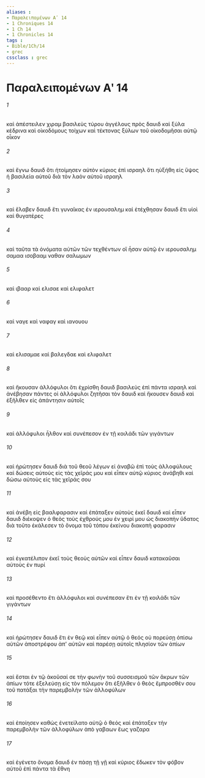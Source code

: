 ```yaml
---
aliases : 
- Παραλειπομένων Αʹ 14
- 1 Chroniques 14
- 1 Ch 14
- 1 Chronicles 14
tags : 
- Bible/1Ch/14
- grec
cssclass : grec
---
```


# Παραλειπομένων Αʹ 14

###### 1
καὶ ἀπέστειλεν χιραμ βασιλεὺς τύρου ἀγγέλους πρὸς δαυιδ καὶ ξύλα κέδρινα καὶ οἰκοδόμους τοίχων καὶ τέκτονας ξύλων τοῦ οἰκοδομῆσαι αὐτῷ οἶκον
###### 2
καὶ ἔγνω δαυιδ ὅτι ἡτοίμησεν αὐτὸν κύριος ἐπὶ ισραηλ ὅτι ηὐξήθη εἰς ὕψος ἡ βασιλεία αὐτοῦ διὰ τὸν λαὸν αὐτοῦ ισραηλ
###### 3
καὶ ἔλαβεν δαυιδ ἔτι γυναῖκας ἐν ιερουσαλημ καὶ ἐτέχθησαν δαυιδ ἔτι υἱοὶ καὶ θυγατέρες
###### 4
καὶ ταῦτα τὰ ὀνόματα αὐτῶν τῶν τεχθέντων οἳ ἦσαν αὐτῷ ἐν ιερουσαλημ σαμαα ισοβααμ ναθαν σαλωμων
###### 5
καὶ ιβααρ καὶ ελισαε καὶ ελιφαλετ
###### 6
καὶ ναγε καὶ ναφαγ καὶ ιανουου
###### 7
καὶ ελισαμαε καὶ βαλεγδαε καὶ ελιφαλετ
###### 8
καὶ ἤκουσαν ἀλλόφυλοι ὅτι ἐχρίσθη δαυιδ βασιλεὺς ἐπὶ πάντα ισραηλ καὶ ἀνέβησαν πάντες οἱ ἀλλόφυλοι ζητῆσαι τὸν δαυιδ καὶ ἤκουσεν δαυιδ καὶ ἐξῆλθεν εἰς ἀπάντησιν αὐτοῖς
###### 9
καὶ ἀλλόφυλοι ἦλθον καὶ συνέπεσον ἐν τῇ κοιλάδι τῶν γιγάντων
###### 10
καὶ ἠρώτησεν δαυιδ διὰ τοῦ θεοῦ λέγων εἰ ἀναβῶ ἐπὶ τοὺς ἀλλοφύλους καὶ δώσεις αὐτοὺς εἰς τὰς χεῖράς μου καὶ εἶπεν αὐτῷ κύριος ἀνάβηθι καὶ δώσω αὐτοὺς εἰς τὰς χεῖράς σου
###### 11
καὶ ἀνέβη εἰς βααλφαρασιν καὶ ἐπάταξεν αὐτοὺς ἐκεῖ δαυιδ καὶ εἶπεν δαυιδ διέκοψεν ὁ θεὸς τοὺς ἐχθρούς μου ἐν χειρί μου ὡς διακοπὴν ὕδατος διὰ τοῦτο ἐκάλεσεν τὸ ὄνομα τοῦ τόπου ἐκείνου διακοπὴ φαρασιν
###### 12
καὶ ἐγκατέλιπον ἐκεῖ τοὺς θεοὺς αὐτῶν καὶ εἶπεν δαυιδ κατακαῦσαι αὐτοὺς ἐν πυρί
###### 13
καὶ προσέθεντο ἔτι ἀλλόφυλοι καὶ συνέπεσαν ἔτι ἐν τῇ κοιλάδι τῶν γιγάντων
###### 14
καὶ ἠρώτησεν δαυιδ ἔτι ἐν θεῷ καὶ εἶπεν αὐτῷ ὁ θεός οὐ πορεύσῃ ὀπίσω αὐτῶν ἀποστρέφου ἀπ' αὐτῶν καὶ παρέσῃ αὐτοῖς πλησίον τῶν ἀπίων
###### 15
καὶ ἔσται ἐν τῷ ἀκοῦσαί σε τὴν φωνὴν τοῦ συσσεισμοῦ τῶν ἄκρων τῶν ἀπίων τότε ἐξελεύσῃ εἰς τὸν πόλεμον ὅτι ἐξῆλθεν ὁ θεὸς ἔμπροσθέν σου τοῦ πατάξαι τὴν παρεμβολὴν τῶν ἀλλοφύλων
###### 16
καὶ ἐποίησεν καθὼς ἐνετείλατο αὐτῷ ὁ θεός καὶ ἐπάταξεν τὴν παρεμβολὴν τῶν ἀλλοφύλων ἀπὸ γαβαων ἕως γαζαρα
###### 17
καὶ ἐγένετο ὄνομα δαυιδ ἐν πάσῃ τῇ γῇ καὶ κύριος ἔδωκεν τὸν φόβον αὐτοῦ ἐπὶ πάντα τὰ ἔθνη
